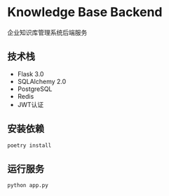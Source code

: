 # Knowledge Base Backend

企业知识库管理系统后端服务

## 技术栈

- Flask 3.0
- SQLAlchemy 2.0
- PostgreSQL
- Redis
- JWT认证

## 安装依赖

```bash
poetry install
```

## 运行服务

```bash
python app.py
```